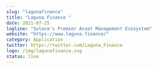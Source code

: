 ```yaml
---
slug: "lagunafinance"
title: "Laguna Finance "
date: 2021-07-25
logline: "Solana's Premier Asset Management Ecosystem"
website: "https://www.laguna.finance/"
category: Application
twitter: https://twitter.com/Laguna_Finance
logo: /img/lagunafinance.svg
status: live
---
```

